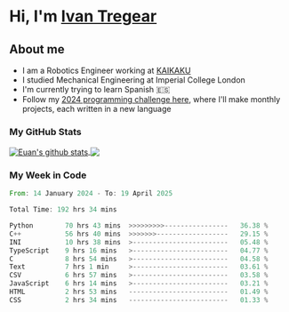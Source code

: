 # Hi, I'm [Ivan Tregear](https://www.linkedin.com/in/ivantregear/)

## About me

* I am a Robotics Engineer working at [KAIKAKU](https://github.com/KAIKAKU-AI)
* I studied Mechanical Engineering at Imperial College London
* I'm currently trying to learn Spanish :es:
* Follow my [2024 programming challenge here](https://github.com/ITregear?tab=repositories), where I'll make monthly projects, each written in a new language


### My GitHub Stats

<a href="#my-github-stats">
  <img align="center" src="https://github-readme-stats.vercel.app/api?username=itregear&count_private=true&show_icons=true&include_all_commits=true&theme=material-palenight" alt="Euan's github stats" />
</a>

<a href="#my-github-stats">
  <img align="center" src="https://github-readme-stats.vercel.app/api/top-langs/?username=itregear&layout=compact&theme=material-palenight" />
</a>

### My Week in Code
<!--START_SECTION:waka-->

```rust
From: 14 January 2024 - To: 19 April 2025

Total Time: 192 hrs 34 mins

Python        70 hrs 43 mins  >>>>>>>>>----------------   36.38 %
C++           56 hrs 40 mins  >>>>>>>------------------   29.15 %
INI           10 hrs 38 mins  >------------------------   05.48 %
TypeScript    9 hrs 16 mins   >------------------------   04.77 %
C             8 hrs 54 mins   >------------------------   04.58 %
Text          7 hrs 1 min     >------------------------   03.61 %
CSV           6 hrs 57 mins   >------------------------   03.58 %
JavaScript    6 hrs 14 mins   >------------------------   03.21 %
HTML          2 hrs 53 mins   -------------------------   01.49 %
CSS           2 hrs 34 mins   -------------------------   01.33 %
```

<!--END_SECTION:waka-->
